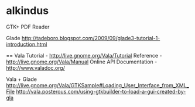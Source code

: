 # alkindus
GTK+ PDF Reader

Glade
http://tadeboro.blogspot.com/2009/09/glade3-tutorial-1-introduction.html

== Vala
Tutorial - http://live.gnome.org/Vala/Tutorial
Reference - http://live.gnome.org/Vala/Manual
Online API Documentation - http://www.valadoc.org/

Vala + Glade
http://live.gnome.org/Vala/GTKSample#Loading_User_Interface_from_XML_File
http://vala.posterous.com/using-gtkbuilder-to-load-a-gui-created-by-gla
